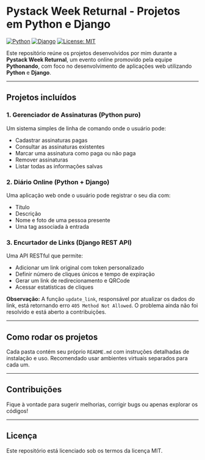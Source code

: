 # Pystack Week Returnal - Projetos em Python e Django

[![Python](https://img.shields.io/badge/Python-3.10+-blue.svg)](https://www.python.org/)
[![Django](https://img.shields.io/badge/Django-4.x-green.svg)](https://www.djangoproject.com/)
[![License: MIT](https://img.shields.io/badge/License-MIT-yellow.svg)](https://opensource.org/licenses/MIT)

Este repositório reúne os projetos desenvolvidos por mim durante a **Pystack Week Returnal**, um evento online promovido pela equipe **Pythonando**, com foco no desenvolvimento de aplicações web utilizando **Python** e **Django**.

---

##  Projetos incluídos

### 1. Gerenciador de Assinaturas (Python puro)
Um sistema simples de linha de comando onde o usuário pode:
- Cadastrar assinaturas pagas
- Consultar as assinaturas existentes
- Marcar uma assinatura como paga ou não paga
- Remover assinaturas
- Listar todas as informações salvas

### 2. Diário Online (Python + Django)
Uma aplicação web onde o usuário pode registrar o seu dia com:
- Título
- Descrição
- Nome e foto de uma pessoa presente
- Uma tag associada à entrada

### 3. Encurtador de Links (Django REST API)
Uma API RESTful que permite:
- Adicionar um link original com token personalizado
- Definir número de cliques únicos e tempo de expiração
- Gerar um link de redirecionamento e QRCode
- Acessar estatísticas de cliques

**Observação:** A função `update_link`, responsável por atualizar os dados do link, está retornando erro `405 Method Not Allowed`. O problema ainda não foi resolvido e está aberto a contribuições.

---

## Como rodar os projetos

Cada pasta contém seu próprio `README.md` com instruções detalhadas de instalação e uso. Recomendado usar ambientes virtuais separados para cada um.

---

## Contribuições

Fique à vontade para sugerir melhorias, corrigir bugs ou apenas explorar os códigos!

---

## Licença

Este repositório está licenciado sob os termos da licença MIT.
